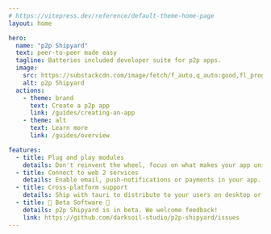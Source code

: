 ```yaml
---
# https://vitepress.dev/reference/default-theme-home-page
layout: home

hero:
  name: "p2p Shipyard"
  text: peer-to-peer made easy
  tagline: Batteries included developer suite for p2p apps.
  image:
    src: https://substackcdn.com/image/fetch/f_auto,q_auto:good,fl_progressive:steep/https%3A%2F%2Fsubstack-post-media.s3.amazonaws.com%2Fpublic%2Fimages%2Ff39196ef-fdf7-470a-8092-b0dc07d210d6_1600x914.jpeg
    alt: p2p Shipyard
  actions:
    - theme: brand
      text: Create a p2p app
      link: /guides/creating-an-app
    - theme: alt
      text: Learn more
      link: /guides/overview

features:
  - title: Plug and play modules
    details: Don't reinvent the wheel, focus on what makes your app unique.
  - title: Connect to web 2 services
    details: Enable email, push-notifications or payments in your app.
  - title: Cross-platform support
    details: Ship with tauri to distribute to your users on desktop or mobile.
  - title: 🚧 Beta Software 🚧
    details: p2p Shipyard is in beta. We welcome feedback!
    link: https://github.com/darksoil-studio/p2p-shipyard/issues
---
```


